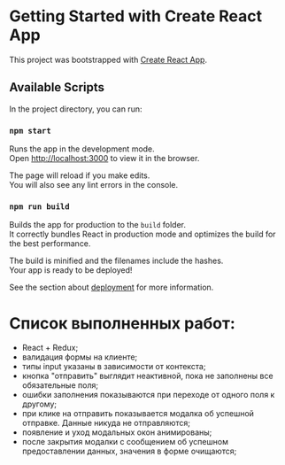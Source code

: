 # Getting Started with Create React App

This project was bootstrapped with [Create React App](https://github.com/facebook/create-react-app).

## Available Scripts

In the project directory, you can run:

### `npm start`

Runs the app in the development mode.\
Open [http://localhost:3000](http://localhost:3000) to view it in the browser.

The page will reload if you make edits.\
You will also see any lint errors in the console.

### `npm run build`

Builds the app for production to the `build` folder.\
It correctly bundles React in production mode and optimizes the build for the best performance.

The build is minified and the filenames include the hashes.\
Your app is ready to be deployed!

See the section about [deployment](https://facebook.github.io/create-react-app/docs/deployment) for more information.

# Список выполненных работ:
+ React + Redux;
+ валидация формы на клиенте;
+ типы input указаны в зависимости от контекста;
+ кнопка "отправить" выглядит неактивной, пока не заполнены все обязательные поля;
+ ошибки заполнения показываются при переходе от одного поля к другому;
+ при клике на отправить показывается модалка об успешной отправке. Данные никуда не отправляются;
+ появление и уход модальных окон анимированы;
+ после закрытия модалки с сообщением об успешном предоставлении данных, значения в форме очищаются;
